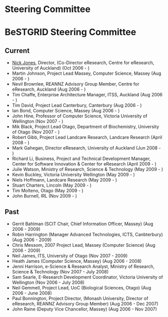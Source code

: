 # Steering Committee

# BeSTGRID Steering Committee

## Current

- [Nick Jones](nickdjonesbestgridorg.md), Director,  (Co-Director eResearch, Centre for eResearch, University of Auckland) (Oct 2006 - )
- Martin Johnson, Project Lead Massey, Computer Science, Massey (Aug 2006 - )
- Nevil Brownlee, REANNZ Advisory Group Member, Centre for eResearch, Auckland (Aug 2006 - )
- Tim Chaffe, Enterprise Architecture Manager, ITSS, Auckland (Aug 2006 - )
- Tim David, Project Lead Canterbury, Canterbury (Aug 2006 - )
- Ian Bond, Computer Science, Massey (Aug 2006 - )
- John Hine, Professor of Computer Science, Victoria University of Wellington (Nov 2007 - )
- Mik Black, Project Lead Otago, Department of Biochemistry, University of Otago (Nov 2007 - )
- Robert Gibb, Project Lead Landcare Research, Landcare Research (April 2008 - )
- Mark Gahegan, Director eResearch, University of Auckland (Jun 2008 - )
- Richard Li, Business, Project and Technical Development Manager, Center for Software Innovation & Center for eResearch (April 2009 - )
- Julie Watson, Ministry of Research, Science & Technology (May 2009 - )
- Kevin Buckley, Victoria University Wellington (May 2009 - )
- Niels Hoffmann, Landcare Research (May 2009 - )
- Stuart Charters, Lincoln (May 2009 - )
- Tim Molteno, Otago (May 2009 - )
- John Burnell, IRL (Nov 2009 - )

## Past

- Gerrit Bahlman (SCIT Chair, Chief Information Officer, Massey) (Aug 2006 - 2009)
- Robin Harrington (Manager Advanced Technologies, ICTS, Canbterbury) (Aug 2006 - 2009)
- Chris Messom, 2007 Project Lead, Massey (Computer Science) (Aug 2006 - 2009)
- Neil James, ITS, University of Otago (Nov 2007 - 2009)
- Heath James (Computer Science, Massey) (Aug 2006 - 2008)
- Jenni Harrison, e-Science & Research Analyst, Ministry of Research, Science & Technology (Nov 2007 - July 2008)
- Sam Searle, E-Research Development Coordinator, Victoria University of Wellington (Nov 2006 - July 2008)
- Neil Gemmell, Project Lead, UoC (Biological Sciences, Otago) (Aug 2006 - June 2008)
- Paul Bonnington, Project Director, (Monash University, Director of eResearch, REANNZ Advisory Group Member) (Aug 2006 - Dec 2007)
- John Raine (Deputy Vice Chancellor, Massey) (Aug 2006 - Nov 2007)
